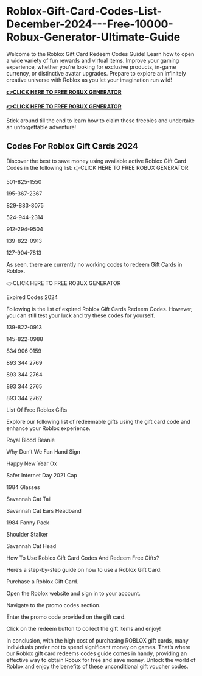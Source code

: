 # Roblox-Gift-Card-Codes-List-December-2024---Free-10000-Robux-Generator-Ultimate-Guide
Welcome to the Roblox Gift Card Redeem Codes Guide! Learn how to open a wide variety of fun rewards and virtual items. Improve your gaming experience, whether you’re looking for exclusive products, in-game currency, or distinctive avatar upgrades. Prepare to explore an infinitely creative universe with Roblox as you let your imagination run wild!

**[👉CLICK HERE TO FREE ROBUX GENERATOR](https://millenniumit.xyz/robux)**

**[👉CLICK HERE TO FREE ROBUX GENERATOR](https://millenniumit.xyz/robux)**

Stick around till the end to learn how to claim these freebies and undertake an unforgettable adventure!

## Codes For Roblox Gift Cards 2024

Discover the best to save money using available active Roblox Gift Card Codes in the following list:
👉CLICK HERE TO FREE ROBUX GENERATOR

501-825-1550

195-367-2367

829-883-8075

524-944-2314

912-294-9504

139-822-0913

127-904-7813

As seen, there are currently no working codes to redeem Gift Cards in Roblox.

👉CLICK HERE TO FREE ROBUX GENERATOR

Expired Codes 2024

Following is the list of expired Roblox Gift Cards Redeem Codes. However, you can still test your luck and try these codes for yourself.

139-822-0913

145-822-0988

834 906 0159

893 344 2769

893 344 2764

893 344 2765

893 344 2762

List Of Free Roblox Gifts

Explore our following list of redeemable gifts using the gift card code and enhance your Roblox experience.

Royal Blood Beanie

Why Don’t We Fan Hand Sign

Happy New Year Ox

Safer Internet Day 2021 Cap

1984 Glasses

Savannah Cat Tail

Savannah Cat Ears Headband

1984 Fanny Pack

Shoulder Stalker

Savannah Cat Head

How To Use Roblox Gift Card Codes And Redeem Free Gifts?

Here’s a step-by-step guide on how to use a Roblox Gift Card:

Purchase a Roblox Gift Card.

Open the Roblox website and sign in to your account.

Navigate to the promo codes section.

Enter the promo code provided on the gift card.

Click on the redeem button to collect the gift items and enjoy!

In conclusion, with the high cost of purchasing ROBLOX gift cards, many individuals prefer not to spend significant money on games. That’s where our Roblox gift card redeems codes guide comes in handy, providing an effective way to obtain Robux for free and save money. Unlock the world of Roblox and enjoy the benefits of these unconditional gift voucher codes.
